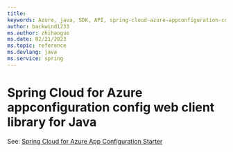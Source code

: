 ```yaml
---
title: 
keywords: Azure, java, SDK, API, spring-cloud-azure-appconfiguration-config-web, spring
author: backwind1233
ms.author: zhihaoguo
ms.date: 02/21/2023
ms.topic: reference
ms.devlang: java
ms.service: spring
---
```

# Spring Cloud for Azure appconfiguration config web client library for Java

See: [Spring Cloud for Azure App Configuration Starter](https://github.com/Azure/azure-sdk-for-java/tree/main/sdk/spring/spring-cloud-azure-starter-appconfiguration-config)

